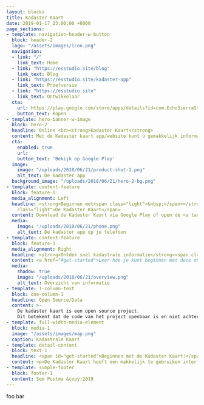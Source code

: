 ```yaml
---
layout: blocks
title: Kadaster Kaart
date: 2019-01-17 23:00:00 +0000
page_sections:
- template: navigation-header-w-button
  block: header-2
  logo: "/assets/images/icon.png"
  navigation:
  - link: "/"
    link_text: Home
  - link: "https://esstudio.site/blog"
    link_text: Blog
  - link: "https://esstudio.site/kadaster-app"
    link_text: Proefversie
  - link: "https://esstudio.site"
    link_text: Ontwikkelaar
  cta:
    url: https://play.google.com/store/apps/details?id=com.EchoSierraStudio.Kadaster_Kaart
    button_text: Kopen
- template: hero-banner-w-image
  block: hero-2
  headline: Online <br><strong>Kadaster Kaart</strong>
  content: Met de Kadaster kaart app/website kunt u gemakkelijk informatie opzoeken over percelen die geregistreerd staan bij het Kadaster.
  cta:
    enabled: true
    url: 
    button_text: 'Bekijk op Google Play'
  image:
    image: "/uploads/2018/06/21/product-shot-1.png"
    alt_text: De kadaster app
  background_image: "/uploads/2018/06/21/hero-2-bg.png"
- template: content-feature
  block: feature-1
  media_alignment: Left
  headline: <strong>Beginnen met<span class="light">&nbsp;</span></strong><span
    class="light">De Kadaster Kaart</span>
  content: Download de Kadaster Kaart via Google Play of open de <a target="_blank" href="https://esstudio.site/kadaster-app/?platform=android">proefversie in je browser</a><br><a target="_blank" href="https://play.google.com/store/apps/details?id=com.EchoSierraStudio.Kadaster_Kaart&amp;pcampaignid=MKT-Other-global-all-co-prtnr-py-PartBadge-Mar2515-1"><img width="200" alt="Ontdek het op Google Play" src="https://play.google.com/intl/en_us/badges/images/generic/nl_badge_web_generic.png"></a> 
  media:
    image: "/uploads/2018/06/21/phone.png"
    alt_text: De kadaster app op je telefoon
- template: content-feature
  block: feature-1
  media_alignment: Right
  headline: <strong>Ontdek snel kadastrale informatie</strong><span class="light">&nbsp;zoals <span class="text-rotate" data-items="de kadastrale grootte.,het logisch ontstaan.,het perceel nummer.,de panden op het perceel."><span class="wrap"></span></span></span>
  content: <a href="#get-started">Leer hoe je kunt beginnen met deze online kadastrale kaart.</a>
  media:
    shadow: true
    image: "/uploads/2018/06/21/overview.png"
    alt_text: Overzicht van informatie
- template: 1-column-text
  block: one-column-1
  headline: Open Source/Data
  content: >-
    De kadaster kaart is een open source project. 
    Dit betekent dat de code van het project openbaar is en niet achter slot en grendel zit. Deze zogenoemde "source code" is te vinden op <a target="_blank" href="https://github.com/LesterGallagher/kadaster-app">Github</a>. Ook gebruikt de kadaster kaart <a target="_blank" href="https://www.pdok.nl/open-data">open data van pdok.nl</a>
- template: full-width-media-element
  block: media-1
  image: "/assets/images/map.png"
  caption: Kadastrale Kaart
- template: detail-content
  block: text-1
  headline: <span id="get-started">Beginnen met de Kadaster Kaart!</span>
  content: <p>De Kadaster Kaart heeft een makkelijk te gebruiken interface en is heel makkelijk te gebruiken.</p><ol><li><p>Download de app via <a target="_blank" href="https://play.google.com/store/apps/details?id=com.EchoSierraStudio.Kadaster_Kaart">Google Play</a> of gebruik de <a target="_blank" href="https://esstudio.site/kadaster-app">proefversie</a>.</p></li><li><p>Zoek op het kaartje het perceel waarvan je de informatie wilt inzien. Gebuik eventueel de zoek functie door linkboven op het menu knopje te drukken en daarna naar "Zoeken" te navigeren om een stad of dorp te vinden.</p></li><li><p>Klik op het perceel waarvan je de informatie wilt bekijken en klik op details. Bij veel panden ligt het "logisch tijdstip ontstaan" tussen 2009 en 2013. Dit is omdat het Kadaster in die periode veel percelen opnieuw in het systeem heeft gezet.</p></li></ol>
- template: simple-footer
  block: footer-1
  content: Sem Postma &copy;2019︎
---
```


foo bar
